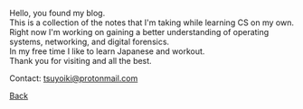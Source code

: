 Hello, you found my blog.  
This is a collection of the notes that I'm taking while learning CS on my own.  
Right now I'm working on gaining a better understanding of operating systems, networking, and digital forensics.  
In my free time I like to learn Japanese and workout.  
Thank you for visiting and all the best.  

Contact: tsuyoiki@protonmail.com  

[Back](index.markdown)
